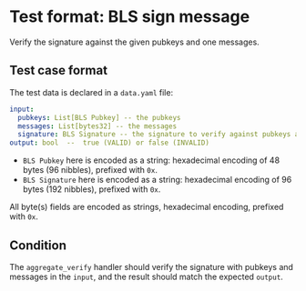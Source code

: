 # Test format: BLS sign message

Verify the signature against the given pubkeys and one messages.

## Test case format

The test data is declared in a `data.yaml` file:

```yaml
input:
  pubkeys: List[BLS Pubkey] -- the pubkeys
  messages: List[bytes32] -- the messages
  signature: BLS Signature -- the signature to verify against pubkeys and messages
output: bool  --  true (VALID) or false (INVALID)
```

- `BLS Pubkey` here is encoded as a string: hexadecimal encoding of 48 bytes (96 nibbles), prefixed with `0x`.
- `BLS Signature` here is encoded as a string: hexadecimal encoding of 96 bytes (192 nibbles), prefixed with `0x`.

All byte(s) fields are encoded as strings, hexadecimal encoding, prefixed with `0x`.

## Condition

The `aggregate_verify` handler should verify the signature with pubkeys and messages in the `input`, and the result should match the expected `output`.
